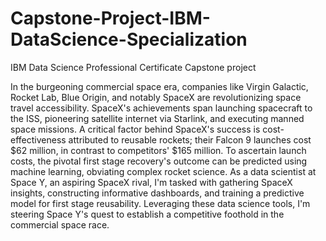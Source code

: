 # Capstone-Project-IBM-DataScience-Specialization
IBM Data Science Professional Certificate Capstone project


In the burgeoning commercial space era, companies like Virgin Galactic, Rocket Lab, Blue Origin, and notably SpaceX are revolutionizing space travel accessibility. SpaceX's achievements span launching spacecraft to the ISS, pioneering satellite internet via Starlink, and executing manned space missions. A critical factor behind SpaceX's success is cost-effectiveness attributed to reusable rockets; their Falcon 9 launches cost $62 million, in contrast to competitors' $165 million. To ascertain launch costs, the pivotal first stage recovery's outcome can be predicted using machine learning, obviating complex rocket science. As a data scientist at Space Y, an aspiring SpaceX rival, I'm tasked with gathering SpaceX insights, constructing informative dashboards, and training a predictive model for first stage reusability. Leveraging these data science tools, I'm steering Space Y's quest to establish a competitive foothold in the commercial space race.



